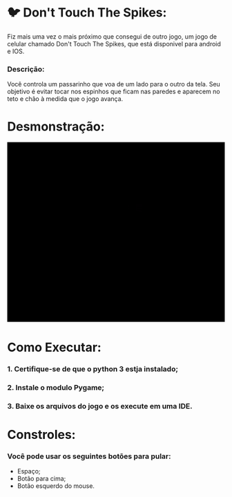 # 🐦 Don't Touch The Spikes:
Fiz mais uma vez o mais próximo que consegui de outro jogo, um jogo de celular chamado Don't Touch The Spikes, que está disponivel para android e IOS.

### Descrição:
Você controla um passarinho que voa de um lado para o outro da tela. Seu objetivo é evitar tocar nos espinhos que ficam nas paredes e aparecem no teto e chão à medida que o jogo avança.

# Desmonstração:
![](GIF%20Don%27t%20Touch%20The%20Spikes.gif)

# Como Executar:
### 1. Certifique-se de que o python 3 estja instalado;
### 2. Instale o modulo Pygame;
### 3. Baixe os arquivos do jogo e os execute em uma IDE.

# Constroles:
### Você pode usar os seguintes botões para pular:
- Espaço;
- Botão para cima;
- Botão esquerdo do mouse.
